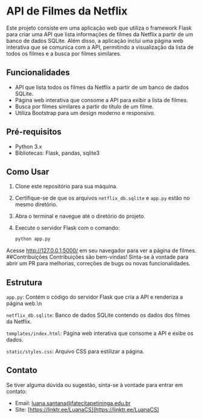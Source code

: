 # API de Filmes da Netflix

Este projeto consiste em uma aplicação web que utiliza o framework Flask para criar uma API que lista informações de filmes da Netflix a partir de um banco de dados SQLite. Além disso, a aplicação inclui uma página web interativa que se comunica com a API, permitindo a visualização da lista de todos os filmes e a busca por filmes similares.

## Funcionalidades

- API que lista todos os filmes da Netflix a partir de um banco de dados SQLite.
- Página web interativa que consome a API para exibir a lista de filmes.
- Busca por filmes similares a partir do título de um filme.
- Utiliza Bootstrap para um design moderno e responsivo.

## Pré-requisitos

- Python 3.x
- Bibliotecas: Flask, pandas, sqlite3

## Como Usar

1. Clone este repositório para sua máquina.
2. Certifique-se de que os arquivos `netflix_db.sqlite` e `app.py` estão no mesmo diretório.
3. Abra o terminal e navegue até o diretório do projeto.
4. Execute o servidor Flask com o comando:

   ```bash
   python app.py
Acesse http://127.0.0.1:5000/ em seu navegador para ver a página de filmes.
##Contribuições
Contribuições são bem-vindas! Sinta-se à vontade para abrir um PR para melhorias, correções de bugs ou novas funcionalidades.

## Estrutura

`app.py`: Contém o código do servidor Flask que cria a API e renderiza a página web.\n

`netflix_db.sqlite`: Banco de dados SQLite contendo os dados dos filmes da Netflix.

`templates/index.html`: Página web interativa que consome a API e exibe os dados.

`static/styles.css`: Arquivo CSS para estilizar a página.

## Contato
Se tiver alguma dúvida ou sugestão, sinta-se à vontade para entrar em contato:

- Email: luana.santana@fatecitapetininga.edu.br
- Site: [https://linktr.ee/LuanaCS](https://linktr.ee/LuanaCS)
